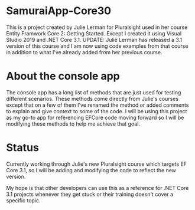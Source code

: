 # SamuraiApp-Core30
This is a project created by Julie Lerman for Pluralsight used in her course Entity Framwork Core 2: Getting Started. Except I created it using Visual Studio 2019 and .NET Core 3.1. UPDATE: Julie Lerman has released a 3.1 version of this course and I am now using code examples from that course in addition to what I've already added from her previous course.

# About the console app
The console app has a long list of methods that are just used for testing different scenarios. These methods come directly from Julie's courses except that on a few of them I've renamed the method or added comments to explain and give context to some of the code. I will be using this project as my go-to app for referencing EFCore code moving forward so I will be modifying these methods to help me achieve that goal.

# Status
Currently working through Julie's new Pluralsight course which targets EF Core 3.1, so I will be adding and modifying the code to reflect the new version.

My hope is that other developers can use this as a reference for .NET Core 3.1 projects whenever they get stuck or their training doesn't cover a specific topic.
